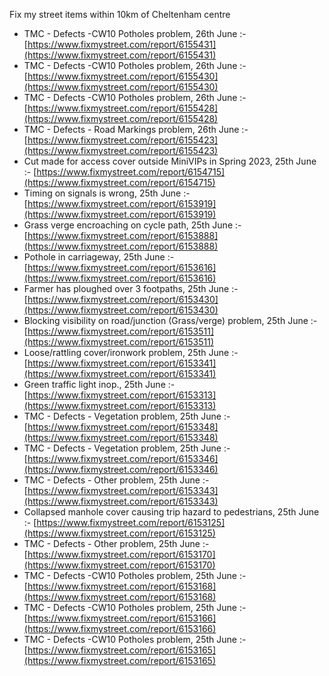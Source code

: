 Fix my street items within 10km of Cheltenham centre

<!-- fix_marker starts -->

- TMC - Defects -CW10 Potholes problem, 26th June :- [https://www.fixmystreet.com/report/6155431](https://www.fixmystreet.com/report/6155431)
- TMC - Defects -CW10 Potholes problem, 26th June :- [https://www.fixmystreet.com/report/6155430](https://www.fixmystreet.com/report/6155430)
- TMC - Defects -CW10 Potholes problem, 26th June :- [https://www.fixmystreet.com/report/6155428](https://www.fixmystreet.com/report/6155428)
- TMC - Defects - Road Markings problem, 26th June :- [https://www.fixmystreet.com/report/6155423](https://www.fixmystreet.com/report/6155423)
- Cut made for access cover outside MiniVIPs in Spring 2023, 25th June :- [https://www.fixmystreet.com/report/6154715](https://www.fixmystreet.com/report/6154715)
- Timing on signals is wrong, 25th June :- [https://www.fixmystreet.com/report/6153919](https://www.fixmystreet.com/report/6153919)
- Grass verge encroaching on cycle path, 25th June :- [https://www.fixmystreet.com/report/6153888](https://www.fixmystreet.com/report/6153888)
- Pothole in carriageway, 25th June :- [https://www.fixmystreet.com/report/6153616](https://www.fixmystreet.com/report/6153616)
- Farmer has ploughed over 3 footpaths, 25th June :- [https://www.fixmystreet.com/report/6153430](https://www.fixmystreet.com/report/6153430)
- Blocking visibility on road/junction (Grass/verge) problem, 25th June :- [https://www.fixmystreet.com/report/6153511](https://www.fixmystreet.com/report/6153511)
- Loose/rattling cover/ironwork problem, 25th June :- [https://www.fixmystreet.com/report/6153341](https://www.fixmystreet.com/report/6153341)
- Green traffic light inop., 25th June :- [https://www.fixmystreet.com/report/6153313](https://www.fixmystreet.com/report/6153313)
- TMC - Defects - Vegetation problem, 25th June :- [https://www.fixmystreet.com/report/6153348](https://www.fixmystreet.com/report/6153348)
- TMC - Defects - Vegetation problem, 25th June :- [https://www.fixmystreet.com/report/6153346](https://www.fixmystreet.com/report/6153346)
- TMC - Defects - Other problem, 25th June :- [https://www.fixmystreet.com/report/6153343](https://www.fixmystreet.com/report/6153343)
- Collapsed manhole cover causing trip hazard to pedestrians, 25th June :- [https://www.fixmystreet.com/report/6153125](https://www.fixmystreet.com/report/6153125)
- TMC - Defects - Other problem, 25th June :- [https://www.fixmystreet.com/report/6153170](https://www.fixmystreet.com/report/6153170)
- TMC - Defects -CW10 Potholes problem, 25th June :- [https://www.fixmystreet.com/report/6153168](https://www.fixmystreet.com/report/6153168)
- TMC - Defects -CW10 Potholes problem, 25th June :- [https://www.fixmystreet.com/report/6153166](https://www.fixmystreet.com/report/6153166)
- TMC - Defects -CW10 Potholes problem, 25th June :- [https://www.fixmystreet.com/report/6153165](https://www.fixmystreet.com/report/6153165)

<!-- fix_marker ends -->